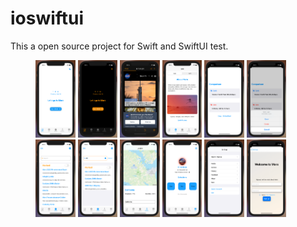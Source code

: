 # ioswiftui

This a open source project for Swift and SwiftUI test.



<figure> 
    <img src = "images/Starios01.png" width = "15%"/>
    <img src = "images/Starios02.png" width = "15%"/>
    <img src = "images/Starios03.png" width = "15%"/>
    <img src = "images/Starios04.png" width = "15%"/>
    <img src = "images/Starios051.png" width = "15%"/>
    <img src = "images/Starios05.png" width = "15%"/>
    <img src = "images/Starios06.png" width = "15%"/>
    <img src = "images/Starios07.png" width = "15%"/>
    <img src = "images/Starios08.png" width = "15%"/>
    <img src = "images/Starios09.png" width = "15%"/>
    <img src = "images/Starios10.png" width = "15%"/>
    <img src = "images/Starios11.png" width = "15%"/>
</center>

